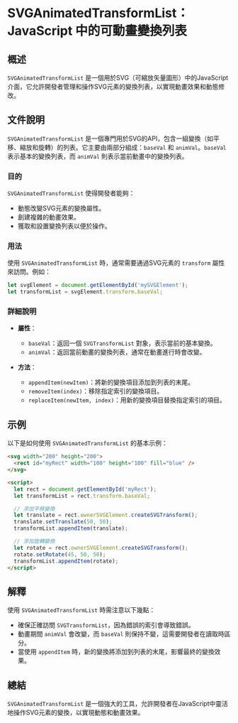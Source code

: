 <!--
Meta Description: # SVGAnimatedTransformList：JavaScript 中的可動畫變換列表 ## 概述 `SVGAnimatedTransformList` 是一個用於SVG（可縮放矢量圖形）中的JavaScript介面，它允許開發者管理和操作SVG元素的變換列表，以實現動畫效果和動態修改。 #...
Meta Keywords: svganimatedtransformlist, baseval, let, rect, animval
-->

# SVGAnimatedTransformList：JavaScript 中的可動畫變換列表

## 概述
`SVGAnimatedTransformList` 是一個用於SVG（可縮放矢量圖形）中的JavaScript介面，它允許開發者管理和操作SVG元素的變換列表，以實現動畫效果和動態修改。

## 文件說明
`SVGAnimatedTransformList` 是一個專門用於SVG的API，包含一組變換（如平移、縮放和旋轉）的列表。它主要由兩部分組成：`baseVal` 和 `animVal`。`baseVal` 表示基本的變換列表，而 `animVal` 則表示當前動畫中的變換列表。

### 目的
`SVGAnimatedTransformList` 使得開發者能夠：
- 動態改變SVG元素的變換屬性。
- 創建複雜的動畫效果。
- 獲取和設置變換列表以便於操作。

### 用法
使用 `SVGAnimatedTransformList` 時，通常需要通過SVG元素的 `transform` 屬性來訪問。例如：

```javascript
let svgElement = document.getElementById('mySVGElement');
let transformList = svgElement.transform.baseVal;
```

### 詳細說明
- **屬性**：
  - `baseVal`：返回一個 `SVGTransformList` 對象，表示當前的基本變換。
  - `animVal`：返回當前動畫的變換列表，通常在動畫進行時會改變。

- **方法**：
  - `appendItem(newItem)`：將新的變換項目添加到列表的末尾。
  - `removeItem(index)`：移除指定索引的變換項目。
  - `replaceItem(newItem, index)`：用新的變換項目替換指定索引的項目。

## 示例
以下是如何使用 `SVGAnimatedTransformList` 的基本示例：

```html
<svg width="200" height="200">
  <rect id="myRect" width="100" height="100" fill="blue" />
</svg>

<script>
  let rect = document.getElementById('myRect');
  let transformList = rect.transform.baseVal;

  // 添加平移變換
  let translate = rect.ownerSVGElement.createSVGTransform();
  translate.setTranslate(50, 50);
  transformList.appendItem(translate);

  // 添加旋轉變換
  let rotate = rect.ownerSVGElement.createSVGTransform();
  rotate.setRotate(45, 50, 50);
  transformList.appendItem(rotate);
</script>
```

## 解釋
使用 `SVGAnimatedTransformList` 時需注意以下幾點：
- 確保正確訪問 `SVGTransformList`，因為錯誤的索引會導致錯誤。
- 動畫期間 `animVal` 會改變，而 `baseVal` 則保持不變，這需要開發者在讀取時區分。
- 當使用 `appendItem` 時，新的變換將添加到列表的末尾，影響最終的變換效果。

## 總結
`SVGAnimatedTransformList` 是一個強大的工具，允許開發者在JavaScript中靈活地操作SVG元素的變換，以實現動態和動畫效果。